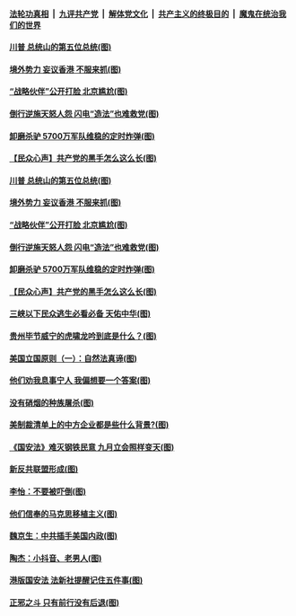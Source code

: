 ####  [法轮功真相](../../../../basic/blob/master/README.md?t=07050402) &nbsp;|&nbsp; [九评共产党](../../../../9ping.md/blob/master/README.md?t=07050402) &nbsp;|&nbsp; [解体党文化](../../../../jtdwh.md/blob/master/README.md?t=07050402)  &nbsp;|&nbsp; [共产主义的终极目的](../../../../gczydzjmd.md/blob/master/README.md?t=07050402) &nbsp;|&nbsp; [魔鬼在统治我们的世界](../../../../mgztzwmdsj.md/blob/master/README.md?t=07050402) 

#### [川普 总统山的第五位总统(图)](../pages/p4/938647.md?t=07050402) 

#### [境外势力 妄议香港 不服来抓(图)](../pages/p4/938616.md?t=07050402) 

#### [“战略伙伴”公开打脸 北京尴尬(图)](../pages/p4/938610.md?t=07050402) 

#### [倒行逆施天怒人怨 闪电“造法”也难救党(图)](../pages/p4/938609.md?t=07050402) 

#### [卸磨杀驴 5700万军队维稳的定时炸弹(图)](../pages/p4/938607.md?t=07050402) 

#### [【民众心声】共产党的黑手怎么这么长(图)](../pages/p4/938456.md?t=07050402) 

#### [川普 总统山的第五位总统(图)](../pages/p4/938647.md?t=07050402) 

#### [境外势力 妄议香港 不服来抓(图)](../pages/p4/938616.md?t=07050402) 

#### [“战略伙伴”公开打脸 北京尴尬(图)](../pages/p4/938610.md?t=07050402) 

#### [倒行逆施天怒人怨 闪电“造法”也难救党(图)](../pages/p4/938609.md?t=07050402) 

#### [卸磨杀驴 5700万军队维稳的定时炸弹(图)](../pages/p4/938607.md?t=07050402) 

#### [【民众心声】共产党的黑手怎么这么长(图)](../pages/p4/938456.md?t=07050402) 

#### [三峡以下民众逃生必看必备 天佑中华(图)](../pages/p4/938593.md?t=07050402) 

#### [贵州毕节威宁的虎啸龙吟到底是什么？(图)](../pages/p4/938596.md?t=07050402) 

#### [美国立国原则（一）：自然法真谛(图)](../pages/p4/938484.md?t=07050402) 

#### [他们劝我息事宁人 我偏想要一个答案(图)](../pages/p4/938491.md?t=07050402) 

#### [没有硝烟的种族屠杀(图)](../pages/p4/938489.md?t=07050402) 

#### [美制裁清单上的中方企业都是些什么背景?(图)](../pages/p4/938486.md?t=07050402) 

#### [《国安法》难灭钢铁民意 九月立会照样变天(图)](../pages/p4/938485.md?t=07050402) 

#### [新反共联盟形成(图)](../pages/p4/938480.md?t=07050402) 

#### [李怡：不要被吓倒(图)](../pages/p4/938488.md?t=07050402) 

#### [他们信奉的马克思移植主义(图)](../pages/p4/938413.md?t=07050402) 

#### [魏京生：中共插手美国内政(图)](../pages/p4/938409.md?t=07050402) 

#### [陶杰：小抖音、老男人(图)](../pages/p4/938404.md?t=07050402) 

#### [港版国安法 法新社提醒记住五件事(图)](../pages/p4/938401.md?t=07050402) 

#### [正邪之斗 只有前行没有后退(图)](../pages/p4/938399.md?t=07050402) 


